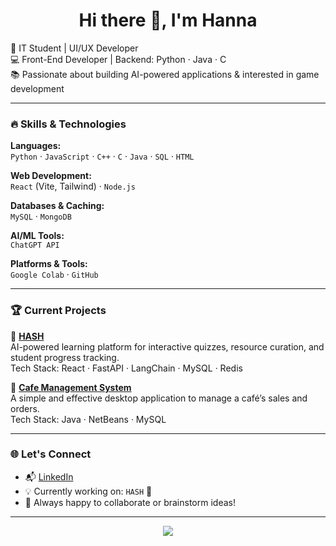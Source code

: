 <h1 align="center">Hi there 👋, I'm Hanna</h1>

<p align="left">
  🚀 IT Student | UI/UX Developer <br>
  💻 Front-End Developer | Backend: Python · Java · C <br>
  📚 Passionate about building AI-powered applications & interested in game development <br>
</p>

---

### 🔥 Skills & Technologies

**Languages:**  
`Python` · `JavaScript` · `C++` · `C` · `Java` · `SQL` · `HTML`

**Web Development:**  
`React` (Vite, Tailwind) · `Node.js`

**Databases & Caching:**  
`MySQL` · `MongoDB`

**AI/ML Tools:**  
`ChatGPT API`

**Platforms & Tools:**  
`Google Colab` · `GitHub`

---

### 🏆 Current Projects

🔹 **[HASH](https://github.com/your-username/HASH)**  
AI-powered learning platform for interactive quizzes, resource curation, and student progress tracking.  
Tech Stack: React · FastAPI · LangChain · MySQL · Redis

🔹 **[Cafe Management System](https://github.com/hanknixon/Cafe-Management-System)**  
A simple and effective desktop application to manage a café’s sales and orders.  
Tech Stack: Java · NetBeans · MySQL

---

### 🌐 Let's Connect

- 📬 [LinkedIn](https://www.linkedin.com/in/hannarenju)
- 💡 Currently working on: `HASH` 🚀
- 💬 Always happy to collaborate or brainstorm ideas!

---

<p align="center">
  <img src="https://capsule-render.vercel.app/api?type=waving&color=auto&height=100&section=footer"/>
</p>

